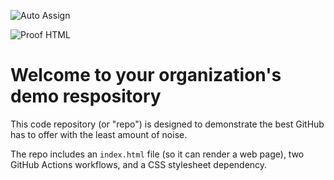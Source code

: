 ![Auto Assign](https://github.com/CD-project-red/demo-repository/actions/workflows/auto-assign.yml/badge.svg)

![Proof HTML](https://github.com/CD-project-red/demo-repository/actions/workflows/proof-html.yml/badge.svg)

# Welcome to your organization's demo respository
This code repository (or "repo") is designed to demonstrate the best GitHub has to offer with the least amount of noise.

The repo includes an `index.html` file (so it can render a web page), two GitHub Actions workflows, and a CSS stylesheet dependency.
